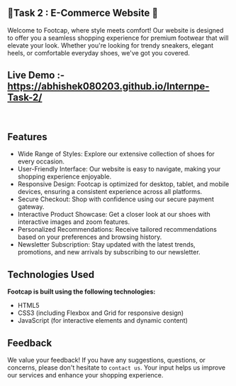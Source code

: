 ## 🚀Task 2 : E-Commerce Website 🚀

Welcome to Footcap, where style meets comfort! Our website is designed to offer you a seamless shopping experience for premium footwear that will elevate your look. Whether you're looking for trendy sneakers, elegant heels, or comfortable everyday shoes, we've got you covered.

## Live Demo :- https://abhishek080203.github.io/Internpe-Task-2/
<br>

## Features

- Wide Range of Styles: Explore our extensive collection of shoes for every occasion.
- User-Friendly Interface: Our website is easy to navigate, making your shopping experience enjoyable.
- Responsive Design: Footcap is optimized for desktop, tablet, and mobile devices, ensuring a consistent experience across all platforms.
- Secure Checkout: Shop with confidence using our secure payment gateway.
- Interactive Product Showcase: Get a closer look at our shoes with interactive images and zoom features.
- Personalized Recommendations: Receive tailored recommendations based on your preferences and browsing history.
- Newsletter Subscription: Stay updated with the latest trends, promotions, and new arrivals by subscribing to our newsletter.



## Technologies Used

**Footcap is built using the following technologies:**

- HTML5
- CSS3 (including Flexbox and Grid for responsive design)
- JavaScript (for interactive elements and dynamic content)


## Feedback

We value your feedback! If you have any suggestions, questions, or concerns, please don't hesitate to `contact us`. Your input helps us improve our services and enhance your shopping experience.



